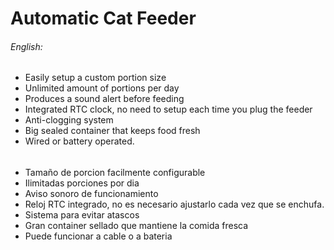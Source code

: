 # Automatic Cat Feeder





###### English:
- Easily setup a custom portion size
- Unlimited amount of portions per day
- Produces a sound alert before feeding
- Integrated RTC clock, no need to setup each time you plug the feeder
- Anti-clogging system
- Big sealed container that keeps food fresh
- Wired or battery operated.

######
- Tamaño de porcion facilmente configurable
- Ilimitadas porciones por dia
- Aviso sonoro de funcionamiento
- Reloj RTC integrado, no es necesario ajustarlo cada vez que se enchufa.
- Sistema para evitar atascos
- Gran container sellado que mantiene la comida fresca
- Puede funcionar a cable o a bateria